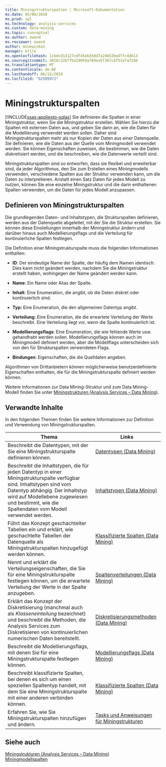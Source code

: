 ```yaml
---
title: Miningstrukturspalten | Microsoft-Dokumentation
ms.date: 05/08/2018
ms.prod: sql
ms.technology: analysis-services
ms.custom: data-mining
ms.topic: conceptual
ms.author: owend
ms.reviewer: owend
author: minewiskan
manager: kfile
ms.openlocfilehash: 1cbdcd14127cdf45eb35dd7a24652be4f7c4d613
ms.sourcegitcommit: 3026c22b7fba19059a769ea5f367c4f51efaf286
ms.translationtype: MT
ms.contentlocale: de-DE
ms.lasthandoff: 06/15/2019
ms.locfileid: "62509972"
---
```

# <a name="mining-structure-columns"></a>Miningstrukturspalten
[!INCLUDE[ssas-appliesto-sqlas](../../includes/ssas-appliesto-sqlas.md)]
  Sie definieren die Spalten in einer Miningstruktur, wenn Sie die Miningstruktur erstellen. Wählen Sie hierzu die Spalten mit externen Daten aus, und geben Sie dann an, wie die Daten für die Modellierung verwendet werden sollen. Daher sind Miningstrukturspalten mehr als nur Kopien der Daten aus einer Datenquelle. Sie definieren, wie die Daten aus der Quelle vom Miningmodell verwendet werden. Sie können Eigenschaften zuweisen, die bestimmen, wie die Daten diskretisiert werden, und die beschreiben, wie die Datenwerte verteilt sind.  
  
 Miningstrukturspalten sind so entworfen, dass sie flexibel und erweiterbar sind, da jeder Algorithmus, den Sie zum Erstellen eines Miningmodells verwenden, verschiedene Spalten aus der Struktur verwenden kann, um die Daten zu interpretieren. Anstatt einen Satz Daten für jedes Modell zu nutzen, können Sie eine einzelne Miningstruktur und die darin enthaltenen Spalten verwenden, um die Daten für jedes Modell anzupassen.  
  
## <a name="defining-mining-structure-columns"></a>Definieren von Miningstrukturspalten  
 Die grundlegenden Daten- und Inhaltstypen, die Strukturspalten definieren, werden aus der Datenquelle abgeleitet, mit der Sie die Struktur erstellen. Sie können diese Einstellungen innerhalb der Miningstruktur ändern und darüber hinaus auch Modellierungsflags und die Verteilung für kontinuierliche Spalten festlegen.  
  
 Die Definition einer Miningstrukturspalte muss die folgenden Informationen enthalten:  
  
-   **ID**: Der eindeutige Name der Spalte, der häufig dem Namen identisch. Dies kann nicht geändert werden, nachdem Sie die Miningstruktur erstellt haben, wohingegen der Name geändert werden kann.  
  
-   **Name**: Ein Name oder Alias der Spalte.  
  
-   **Inhalt**: Eine Enumeration, die angibt, ob die Daten diskret oder kontinuierlich sind.  
  
-   **Typ:** Eine Enumeration, die den allgemeinen Datentyp angibt.  
  
-   **Verteilung**: Eine Enumeration, die die erwartete Verteilung der Werte beschreibt. Eine Verteilung liegt vor, wenn die Spalte kontinuierlich ist.  
  
-   **Modellierungsflags**: Eine Enumeration, die wie fehlende Werte usw. gehandhabt werden sollen. Modellierungsflags können auch im Miningmodell definiert werden, aber die Modellflags unterscheiden sich von den für Strukturspalten verwendeten Flags.  
  
-   **Bindungen**: Eigenschaften, die die Quelldaten angeben.  
  
 Algorithmen von Drittanbietern können möglicherweise benutzerdefinierte Eigenschaften enthalten, die für die Miningstrukturspalte definiert werden können.  
  
 Weitere Informationen zur Data Mining-Struktur und zum Data Mining-Modell finden Sie unter [Miningstrukturen &#40;Analysis Services – Data Mining&#41;](../../analysis-services/data-mining/mining-structures-analysis-services-data-mining.md).  
  
## <a name="related-content"></a>Verwandte Inhalte  
 In den folgenden Themen finden Sie weitere Informationen zur Definition und Verwendung von Miningstrukturspalten.  
  
|Thema|Links|  
|-----------|-----------|  
|Beschreibt die Datentypen, mit der Sie eine Miningstrukturspalte definieren können.|[Datentypen &#40;Data Mining&#41;](../../analysis-services/data-mining/data-types-data-mining.md)|  
|Beschreibt die Inhaltstypen, die für jeden Datentyp in einer Miningstrukturspalte verfügbar sind. Inhaltstypen sind vom Datentyp abhängig. Der Inhaltstyp wird auf Modellebene zugewiesen und bestimmt, wie die Spaltendaten vom Modell verwendet werden.|[Inhaltstypen &#40;Data Mining&#41;](../../analysis-services/data-mining/content-types-data-mining.md)|  
|Führt das Konzept geschachtelter Tabellen ein und erklärt, wie geschachtelte Tabellen der Datenquelle als Miningstrukturspalten hinzugefügt werden können.|[Klassifizierte Spalten &#40;Data Mining&#41;](../../analysis-services/data-mining/classified-columns-data-mining.md)|  
|Nennt und erklärt die Verteilungseigenschaften, die Sie für eine Miningstrukturspalte festlegen können, um die erwartete Verteilung der Werte in der Spalte anzugeben.|[Spaltenverteilungen &#40;Data Mining&#41;](../../analysis-services/data-mining/column-distributions-data-mining.md)|  
|Erklärt das Konzept der Diskretisierung (manchmal auch als *Klasseneinteilung* bezeichnet) und beschreibt die Methoden, die Analysis Services zum Diskretisieren von kontinuierlichen numerischen Daten bereitstellt.|[Diskretisierungsmethoden &#40;Data Mining&#41;](../../analysis-services/data-mining/discretization-methods-data-mining.md)|  
|Beschreibt die Modellierungsflags, mit denen Sie für eine Miningstrukturspalte festlegen können.|[Modellierungsflags &#40;Data Mining&#41;](../../analysis-services/data-mining/modeling-flags-data-mining.md)|  
|Beschreibt klassifizierte Spalten, bei denen es sich um einen speziellen Spaltentyp handelt, mit dem Sie eine Miningstrukturspalte mit einer anderen verbinden können.|[Klassifizierte Spalten &#40;Data Mining&#41;](../../analysis-services/data-mining/classified-columns-data-mining.md)|  
|Erfahren Sie, wie Sie Miningstrukturspalten hinzufügen und ändern.|[Tasks und Anweisungen für Miningstrukturen](../../analysis-services/data-mining/mining-structure-tasks-and-how-tos.md)|  
  
## <a name="see-also"></a>Siehe auch  
 [Miningstrukturen &#40;Analysis Services – Data Mining&#41;](../../analysis-services/data-mining/mining-structures-analysis-services-data-mining.md)   
 [Miningmodellspalten](../../analysis-services/data-mining/mining-model-columns.md)  
  
  
